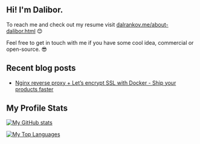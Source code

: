 ## Hi! I'm Dalibor.

To reach me and check out my resume visit [dalrankov.me/about-dalibor.html](https://dalrankov.me/about-dalibor.html) 😊

Feel free to get in touch with me if you have some cool idea, commercial or open-source. 😎

## Recent blog posts

<!--START_SECTION:posts-->
* [Nginx reverse proxy + Let’s encrypt SSL with Docker - Ship your products faster](https://dalrankov.me/2022/02/09/nginx-reverse-proxy-plus-lets-encrypt-ssl-with-docker.html)
<!--END_SECTION:posts-->

## My Profile Stats

[![My GitHub stats](https://github-readme-stats.vercel.app/api?username=dalrankov&show_icons=true&theme=github_dark)](https://github.com/anuraghazra/github-readme-stats)

[![My Top Languages](https://github-readme-stats.vercel.app/api/top-langs/?username=dalrankov&layout=compact&theme=github_dark)](https://github.com/anuraghazra/github-readme-stats)